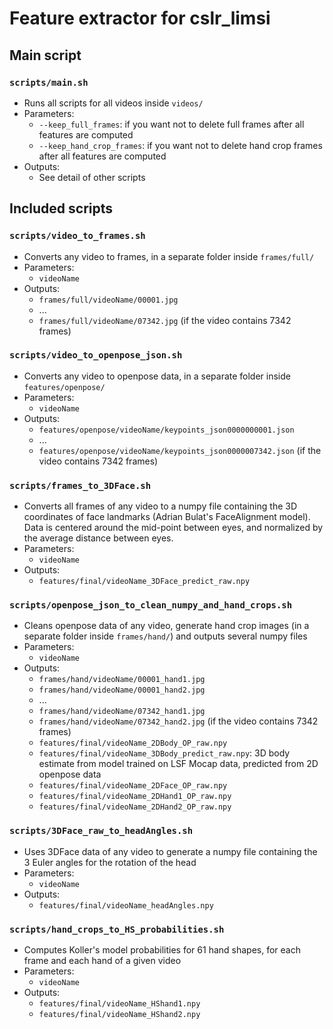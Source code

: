 # Feature extractor for cslr_limsi

## Main script
### **`scripts/main.sh`**
  - Runs all scripts for all videos inside `videos/`
  - Parameters:
    - `--keep_full_frames`: if you want not to delete full frames after all features are computed
    - `--keep_hand_crop_frames`: if you want not to delete hand crop frames after all features are computed
  - Outputs: 
    - See detail of other scripts

## Included scripts
### **`scripts/video_to_frames.sh`**
  - Converts any video to frames, in a separate folder inside `frames/full/`
  - Parameters:
    - `videoName`
  - Outputs:
    - `frames/full/videoName/00001.jpg`
    - ...
    - `frames/full/videoName/07342.jpg` (if the video contains 7342 frames)
### **`scripts/video_to_openpose_json.sh`**
  - Converts any video to openpose data, in a separate folder inside `features/openpose/`
  - Parameters:
    - `videoName`
  - Outputs:
    - `features/openpose/videoName/keypoints_json0000000001.json`
    - ...
    - `features/openpose/videoName/keypoints_json0000007342.json` (if the video contains 7342 frames)
### **`scripts/frames_to_3DFace.sh`**
  - Converts all frames of any video to a numpy file containing the 3D coordinates of face landmarks (Adrian Bulat's FaceAlignment model). Data is centered around the mid-point between eyes, and normalized by the average distance between eyes.
  - Parameters:
    - `videoName`
  - Outputs:
    - `features/final/videoName_3DFace_predict_raw.npy`
### **`scripts/openpose_json_to_clean_numpy_and_hand_crops.sh`**
  - Cleans openpose data of any video, generate hand crop images (in a separate folder inside `frames/hand/`) and outputs several numpy files
  - Parameters:
    - `videoName`
  - Outputs:
    - `frames/hand/videoName/00001_hand1.jpg`
    - `frames/hand/videoName/00001_hand2.jpg`
    - ...
    - `frames/hand/videoName/07342_hand1.jpg`
    - `frames/hand/videoName/07342_hand2.jpg` (if the video contains 7342 frames)
    - `features/final/videoName_2DBody_OP_raw.npy`
    - `features/final/videoName_3DBody_predict_raw.npy`: 3D body estimate from model trained on LSF Mocap data, predicted from 2D openpose data
    - `features/final/videoName_2DFace_OP_raw.npy`
    - `features/final/videoName_2DHand1_OP_raw.npy`
    - `features/final/videoName_2DHand2_OP_raw.npy`
### **`scripts/3DFace_raw_to_headAngles.sh`**
  - Uses 3DFace data of any video to generate a numpy file containing the 3 Euler angles for the rotation of the head
  - Parameters:
    - `videoName`
  - Outputs:
    - `features/final/videoName_headAngles.npy`
### **`scripts/hand_crops_to_HS_probabilities.sh`**
  - Computes Koller's model probabilities for 61 hand shapes, for each frame and each hand of a given video
  - Parameters:
    - `videoName`
  - Outputs:
    - `features/final/videoName_HShand1.npy`
    - `features/final/videoName_HShand2.npy`
